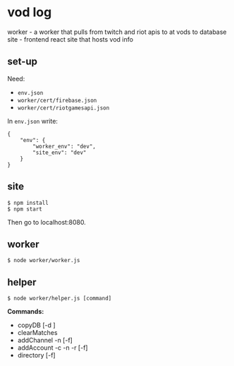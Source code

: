 vod log
=======
worker - a worker that pulls from twitch and riot apis to at vods to database
site - frontend react site that hosts vod info

set-up
------
Need:
* `env.json`
* `worker/cert/firebase.json`
* `worker/cert/riotgamesapi.json`

In `env.json` write:
```
{
    "env": {
        "worker_env": "dev",
        "site_env": "dev"
    }
}
```

site
----
```
$ npm install
$ npm start
```
Then go to localhost:8080.

worker
------
```
$ node worker/worker.js
```

helper
------
```
$ node worker/helper.js [command]
```
**Commands:**
* copyDB [-d <destination>]
* clearMatches
* addChannel -n <channel> [-f]
* addAccount -c <channel> -n <account> -r <region> [-f]
* directory [-f]
